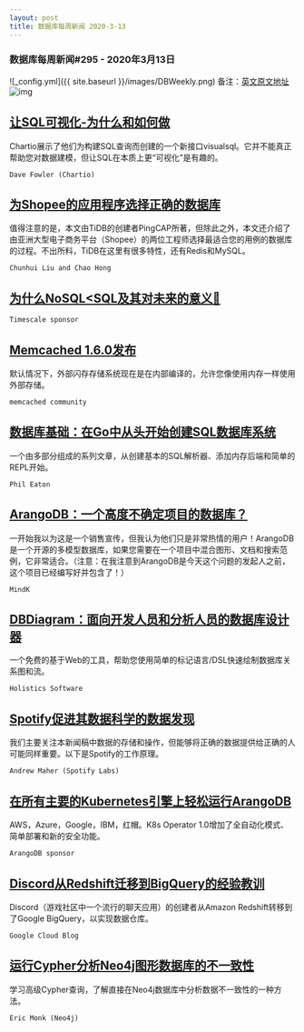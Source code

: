 ```yaml
---
layout: post
title: 数据库每周新闻 2020-3-13
---
```

### 数据库每周新闻#295 - 2020年3月13日
![_config.yml]({{ site.baseurl }}/images/DBWeekly.png)
备注：[英文原文地址](https://dbweekly.com/issues/295)
![img](https://res.cloudinary.com/cpress/image/upload/w_1280,e_sharpen:60/v1584111233/tze8fjn2qosppaigpbpv.png)


## [让SQL可视化-为什么和如何做](https://dbweekly.com/link/85343/web)
Chartio展示了他们为构建SQL查询而创建的一个新接口visualsql。它并不能真正帮助您对数据建模，但让SQL在本质上更“可视化”是有趣的。

`Dave Fowler (Chartio)`


## [为Shopee的应用程序选择正确的数据库](https://dbweekly.com/link/85344/web)
值得注意的是，本文由TiDB的创建者PingCAP所著，但除此之外，本文还介绍了由亚洲大型电子商务平台（Shopee）的两位工程师选择最适合您的用例的数据库的过程。不出所料，TiDB在这里有很多特性，还有Redis和MySQL。

`Chunhui Liu and Chao Hong`


## [为什么NoSQL<SQL及其对未来的意义🔮](https://dbweekly.com/link/85345/web)
`Timescale sponsor`


## [Memcached 1.6.0发布](https://dbweekly.com/link/85347/web)
默认情况下，外部闪存存储系统现在是在内部编译的，允许您像使用内存一样使用外部存储。

`memcached community`


## [数据库基础：在Go中从头开始创建SQL数据库系统](https://dbweekly.com/link/85348/web)
一个由多部分组成的系列文章，从创建基本的SQL解析器、添加内存后端和简单的REPL开始。

`Phil Eaton`


## [ArangoDB：一个高度不确定项目的数据库？](https://dbweekly.com/link/85349/web)
一开始我以为这是一个销售宣传，但我认为他们只是非常热情的用户！ArangoDB是一个开源的多模型数据库，如果您需要在一个项目中混合图形、文档和搜索范例，它非常适合。（注意：在我注意到ArangoDB是今天这个问题的发起人之前，这个项目已经编写好并包含了！）

`MindK`


## [DBDiagram：面向开发人员和分析人员的数据库设计器](https://dbweekly.com/link/85351/web)
一个免费的基于Web的工具，帮助您使用简单的标记语言/DSL快速绘制数据库关系图和流。

`Holistics Software`


## [Spotify促进其数据科学的数据发现](https://dbweekly.com/link/85352/web)
我们主要关注本新闻稿中数据的存储和操作，但能够将正确的数据提供给正确的人可能同样重要。以下是Spotify的工作原理。

`Andrew Maher (Spotify Labs)`


## [在所有主要的Kubernetes引擎上轻松运行ArangoDB](https://dbweekly.com/link/85353/web)
AWS，Azure，Google，IBM，红帽。K8s Operator 1.0增加了全自动化模式、简单部署和新的安全功能。

`ArangoDB sponsor`


## [Discord从Redshift迁移到BigQuery的经验教训](https://dbweekly.com/link/85354/web)
Discord（游戏社区中一个流行的聊天应用）的创建者从Amazon Redshift转移到了Google BigQuery，以实现数据仓库。

`Google Cloud Blog`


## [运行Cypher分析Neo4j图形数据库的不一致性](https://dbweekly.com/link/85355/web)
学习高级Cypher查询，了解直接在Neo4j数据库中分析数据不一致性的一种方法。

`Eric Monk (Neo4j)`
